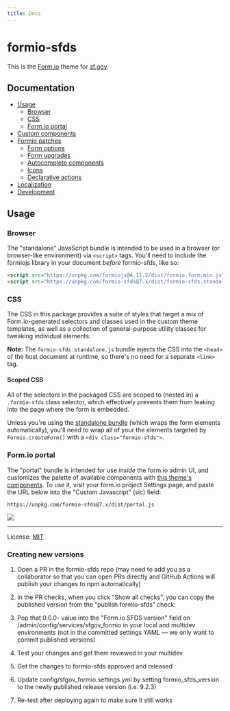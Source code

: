 ```yaml
---
title: Docs
---
```


# formio-sfds
This is the [Form.io] theme for [sf.gov](https://sf.gov).

## Documentation
* [Usage](#usage)
    * [Browser](#browser)
    * [CSS](#css)
    * [Form.io portal](#formio-portal)
* [Custom components](docs/components.md#readme)
* [Formio patches](docs/patches.md)
    * [Form options](docs/patches.md#form-options)
    * [Form upgrades](docs/patches.md#form-upgrades)
    * [Autocomplete components](docs/autocomplete.md)
    * [Icons](docs/patches.md#icons)
    * [Declarative actions](docs/patches.md#declarative-actions)
* [Localization](docs/localization.md#readme)
* [Development](docs/develop.md#readme)

## Usage

### Browser
The "standalone" JavaScript bundle is intended to be used in a browser (or
browser-like environment) via `<script>` tags. You'll need to include the
formiojs library in your document _before_ formio-sfds, like so:

```html
<script src="https://unpkg.com/formiojs@4.11.2/dist/formio.form.min.js"></script>
<script src="https://unpkg.com/formio-sfds@7.x/dist/formio-sfds.standalone.js"></script>
```


### CSS
The CSS in this package provides a suite of styles that target a mix of
Form.io-generated selectors and classes used in the custom theme templates, as
well as a collection of general-purpose utility classes for tweaking individual
elements.

**Note:** The `formio-sfds.standalone.js` bundle injects the CSS into the
`<head>` of the host document at runtime, so there's no need for a separate
`<link>` tag.

#### Scoped CSS
All of the selectors in the packaged CSS are scoped to (nested in) a
`.formio-sfds` class selector, which effectively prevents them from leaking
into the page where the form is embedded.

Unless you're using the [standalone bundle](#standalone-bundle) (which wraps
the form elements automatically), you'll need to wrap all of your the elements
targeted by `Formio.createForm()` with a `<div class="formio-sfds">`.


### Form.io portal
The "portal" bundle is intended for use _inside_ the form.io admin UI, and
customizes the palette of available components with [this theme's
components](docs/components.md). To use it, visit your form.io project Settings
page, and paste the URL below into the "Custom Javascript" (sic) field:

```
https://unpkg.com/formio-sfds@7.x/dist/portal.js
```

![](https://user-images.githubusercontent.com/113896/90575355-0d109a00-e170-11ea-9593-8be0afe88c70.png)


---

License: [MIT](./LICENSE)

[form.io]: https://form.io
[unpkg]: https://unpkg.com


### Creating new versions
1. Open a PR in the formio-sfds repo (may need to add you as a collaborator so that you can open PRs directly and GitHub Actions will publish your changes to npm automatically)

2. In the PR checks, when you click “Show all checks”, you can copy the published version from the “publish formio-sfds” check:

3. Pop that 0.0.0-<sha> value into the "Form.io SFDS version" field on /admin/config/services/sfgov_formio in your local and multidev environments (not in the committed settings YAML — we only want to commit published versions)

4. Test your changes and get them reviewed in your multidev

5. Get the changes to formio-sfds approved and released

6. Update config/sfgov_formio.settings.yml by setting formio_sfds_version to the newly published release version (i.e. 9.2.3)

7. Re-test after deploying again to make sure it still works
